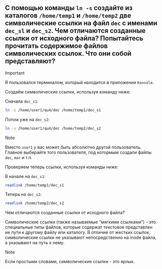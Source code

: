 ## С помощью команды `ln -s` создайте из каталогов `/home/temp1` и `/home/temp2` две символические ссылки на файл `dec` с именами `dec_sl` и `dec_s2`. Чем отличаются созданные ссылки от исходного файла? Попытайтесь прочитать содержимое файлов символических ссылок. Что они собой представляют?

> [!IMPORTANT]
> Я пользовался терминалом, который находится в приложении `Konsole`. 

Создаём символические ссылки, используя команду ниже: 

Сначала `dec_s1`:

```bash
ln -s /home/user1/qu4/dec /home/temp1/dec_s1
```

Потом уже на `dec_s2`:

```bash
ln -s /home/user1/qu4/dec /home/temp2/dec_s2
```

> [!NOTE]
> Вместо `user1` у вас может быть абсолютно другой пользователь. Главное выбирайте того пользователя, под котормым создали файлы `dec`, `mar` и т.п. 

Проверяем теперь ссылки, используя команды ниже: 

В начале на `dec_s1`:

```bash
readlink /home/temp1/dec_s1
```

Теперь на `dec_s2`:

```bash
readlink /home/temp2/dec_s2
```

Чем отличаются созданные ссылки от исходного файла?

Символические ссылки (также называемые “мягкими ссылками”) - это специальные типы файлов, которые содержат текстовое представлен	ие пути к другому файлу или каталогу. В отличие от жестких ссылок, символические ссылки не указывают непосредственно на inode файла, а указывают на путь к нему.

> [!NOTE]
> Если простыми словами, символические ссылки - это ярлык.
